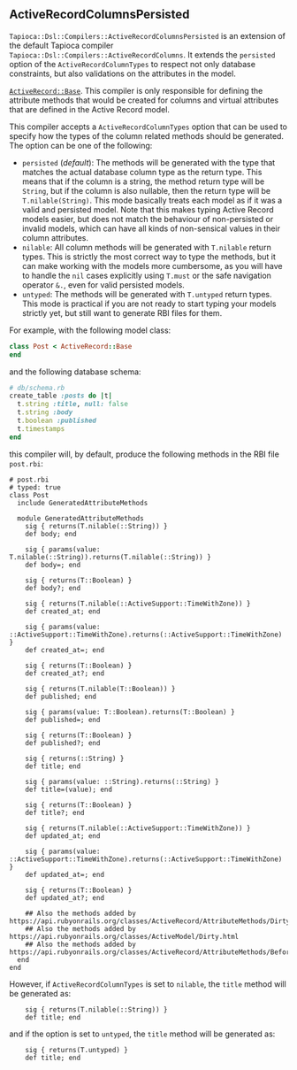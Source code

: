 ## ActiveRecordColumnsPersisted

`Tapioca::Dsl::Compilers::ActiveRecordColumnsPersisted` is an extension of the default Tapioca compiler `Tapioca::Dsl::Compilers::ActiveRecordColumns`.
It extends the `persisted` option of the `ActiveRecordColumnTypes` to respect not only database constraints, but
also validations on the attributes in the model.

[`ActiveRecord::Base`](https://api.rubyonrails.org/classes/ActiveRecord/Base.html).
This compiler is only responsible for defining the attribute methods that would be
created for columns and virtual attributes that are defined in the Active Record
model.

This compiler accepts a `ActiveRecordColumnTypes` option that can be used to specify
how the types of the column related methods should be generated. The option can be one of the following:
 - `persisted` (_default_): The methods will be generated with the type that matches the actual database
 column type as the return type. This means that if the column is a string, the method return type
 will be `String`, but if the column is also nullable, then the return type will be `T.nilable(String)`. This
 mode basically treats each model as if it was a valid and persisted model. Note that this makes typing
 Active Record models easier, but does not match the behaviour of non-persisted or invalid models, which can
 have all kinds of non-sensical values in their column attributes.
 - `nilable`: All column methods will be generated with `T.nilable` return types. This is strictly the most
 correct way to type the methods, but it can make working with the models more cumbersome, as you will have to
 handle the `nil` cases explicitly using `T.must` or the safe navigation operator `&.`, even for valid
 persisted models.
 - `untyped`: The methods will be generated with `T.untyped` return types. This mode is practical if you are not
 ready to start typing your models strictly yet, but still want to generate RBI files for them.

For example, with the following model class:
~~~rb
class Post < ActiveRecord::Base
end
~~~

and the following database schema:

~~~rb
# db/schema.rb
create_table :posts do |t|
  t.string :title, null: false
  t.string :body
  t.boolean :published
  t.timestamps
end
~~~

this compiler will, by default, produce the following methods in the RBI file
`post.rbi`:

~~~rbi
# post.rbi
# typed: true
class Post
  include GeneratedAttributeMethods

  module GeneratedAttributeMethods
    sig { returns(T.nilable(::String)) }
    def body; end

    sig { params(value: T.nilable(::String)).returns(T.nilable(::String)) }
    def body=; end

    sig { returns(T::Boolean) }
    def body?; end

    sig { returns(T.nilable(::ActiveSupport::TimeWithZone)) }
    def created_at; end

    sig { params(value: ::ActiveSupport::TimeWithZone).returns(::ActiveSupport::TimeWithZone) }
    def created_at=; end

    sig { returns(T::Boolean) }
    def created_at?; end

    sig { returns(T.nilable(T::Boolean)) }
    def published; end

    sig { params(value: T::Boolean).returns(T::Boolean) }
    def published=; end

    sig { returns(T::Boolean) }
    def published?; end

    sig { returns(::String) }
    def title; end

    sig { params(value: ::String).returns(::String) }
    def title=(value); end

    sig { returns(T::Boolean) }
    def title?; end

    sig { returns(T.nilable(::ActiveSupport::TimeWithZone)) }
    def updated_at; end

    sig { params(value: ::ActiveSupport::TimeWithZone).returns(::ActiveSupport::TimeWithZone) }
    def updated_at=; end

    sig { returns(T::Boolean) }
    def updated_at?; end

    ## Also the methods added by https://api.rubyonrails.org/classes/ActiveRecord/AttributeMethods/Dirty.html
    ## Also the methods added by https://api.rubyonrails.org/classes/ActiveModel/Dirty.html
    ## Also the methods added by https://api.rubyonrails.org/classes/ActiveRecord/AttributeMethods/BeforeTypeCast.html
  end
end
~~~

However, if `ActiveRecordColumnTypes` is set to `nilable`, the `title` method will be generated as:
~~~rbi
    sig { returns(T.nilable(::String)) }
    def title; end
~~~
and if the option is set to `untyped`, the `title` method will be generated as:
~~~rbi
    sig { returns(T.untyped) }
    def title; end
~~~
